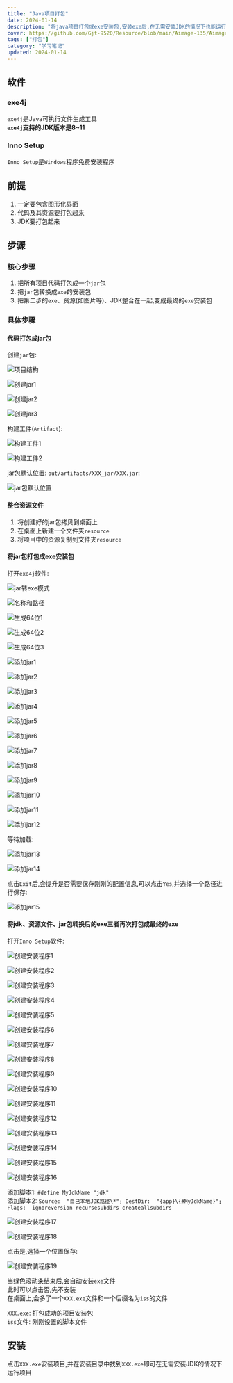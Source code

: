 ```yaml
---
title: "Java项目打包"
date: 2024-01-14
description: "将java项目打包成exe安装包,安装exe后,在无需安装JDK的情况下也能运行java项目"
cover: https://github.com/Gjt-9520/Resource/blob/main/Aimage-135/Aimage86.jpg?raw=true
tags: ["打包"]
category: "学习笔记"
updated: 2024-01-14
---
```


## 软件

### exe4j

`exe4j`是Java可执行文件生成工具  
**`exe4j`支持的JDK版本是8~11**    

### Inno Setup

`Inno Setup`是`Windows`程序免费安装程序   

## 前提

1. 一定要包含图形化界面  
2. 代码及其资源要打包起来  
3. JDK要打包起来  

## 步骤

### 核心步骤

1. 把所有项目代码打包成一个`jar`包  
2. 把`jar`包转换成`exe`的安装包   
3. 把第二步的`exe`、资源(如图片等)、JDK整合在一起,变成最终的`exe`安装包  

### 具体步骤

#### 代码打包成jar包

创建`jar`包: 

![项目结构](../images/项目结构.png)

![创建jar1](../images/创建jar1.png)

![创建jar2](../images/创建jar2.png)

![创建jar3](../images/创建jar3.png)

构建工件(`Artifact`): 

![构建工件1](../images/构建工件1.png)

![构建工件2](../images/构建工件2.png)

jar包默认位置: `out/artifacts/XXX_jar/XXX.jar`: 

![jar包默认位置](../images/jar包默认位置.png)

#### 整合资源文件

1. 将创建好的jar包拷贝到桌面上
2. 在桌面上新建一个文件夹`resource`
3. 将项目中的资源复制到文件夹`resource`

#### 将jar包打包成exe安装包

打开`exe4j`软件: 

![jar转exe模式](../images/jar转exe模式.png)

![名称和路径](../images/名称和路径.png)

![生成64位1](../images/生成64位1.png)

![生成64位2](../images/生成64位2.png)

![生成64位3](../images/生成64位3.png)

![添加jar1](../images/添加jar1.png)

![添加jar2](../images/添加jar2.png)

![添加jar3](../images/添加jar3.png)

![添加jar4](../images/添加jar4.png)

![添加jar5](../images/添加jar5.png)

![添加jar6](../images/添加jar6.png)

![添加jar7](../images/添加jar7.png)

![添加jar8](../images/添加jar8.png)

![添加jar9](../images/添加jar9.png)

![添加jar10](../images/添加jar10.png)

![添加jar11](../images/添加jar11.png)

![添加jar12](../images/添加jar12.png)

等待加载: 

![添加jar13](../images/添加jar13.png)

![添加jar14](../images/添加jar14.png)

点击`Exit`后,会提升是否需要保存刚刚的配置信息,可以点击`Yes`,并选择一个路径进行保存: 

![添加jar15](../images/添加jar15.png)

#### 将jdk、资源文件、jar包转换后的exe三者再次打包成最终的exe

打开`Inno Setup`软件: 

![创建安装程序1](../images/创建安装程序1.png)

![创建安装程序2](../images/创建安装程序2.png)

![创建安装程序3](../images/创建安装程序3.png)

![创建安装程序4](../images/创建安装程序4.png)

![创建安装程序5](../images/创建安装程序5.png)

![创建安装程序6](../images/创建安装程序6.png)

![创建安装程序7](../images/创建安装程序7.png)

![创建安装程序8](../images/创建安装程序8.png)

![创建安装程序9](../images/创建安装程序9.png)

![创建安装程序10](../images/创建安装程序10.png)

![创建安装程序11](../images/创建安装程序11.png)

![创建安装程序12](../images/创建安装程序12.png)

![创建安装程序13](../images/创建安装程序13.png)

![创建安装程序14](../images/创建安装程序14.png)

![创建安装程序15](../images/创建安装程序15.png)

![创建安装程序16](../images/创建安装程序16.png)

添加脚本1: `#define MyJdkName "jdk"`     
添加脚本2: `Source:  "自己本地JDK路径\*"; DestDir:  "{app}\{#MyJdkName}"; Flags:  ignoreversion recursesubdirs createallsubdirs`    

![创建安装程序17](../images/创建安装程序17.png)

![创建安装程序18](../images/创建安装程序18.png)

点击是,选择一个位置保存:   

![创建安装程序19](../images/创建安装程序19.png)

当绿色滚动条结束后,会自动安装`exe`文件    
此时可以点击否,先不安装      
在桌面上,会多了一个`XXX.exe`文件和一个后缀名为`iss`的文件    
  
`XXX.exe`: 打包成功的项目安装包    
`iss`文件: 刚刚设置的脚本文件    

## 安装

点击`XXX.exe`安装项目,并在安装目录中找到`XXX.exe`即可在无需安装JDK的情况下运行项目   
